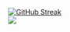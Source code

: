 [![GitHub Streak](https://streak-stats.demolab.com?user=mightymonarch1438&theme=whatsapp-dark2&hide_border=true)](https://git.io/streak-stats)<br>
![](https://komarev.com/ghpvc/?username=mightymonarch1438&color=blue&style=for-the-badge&label=Page+Views&base=235)<br>

